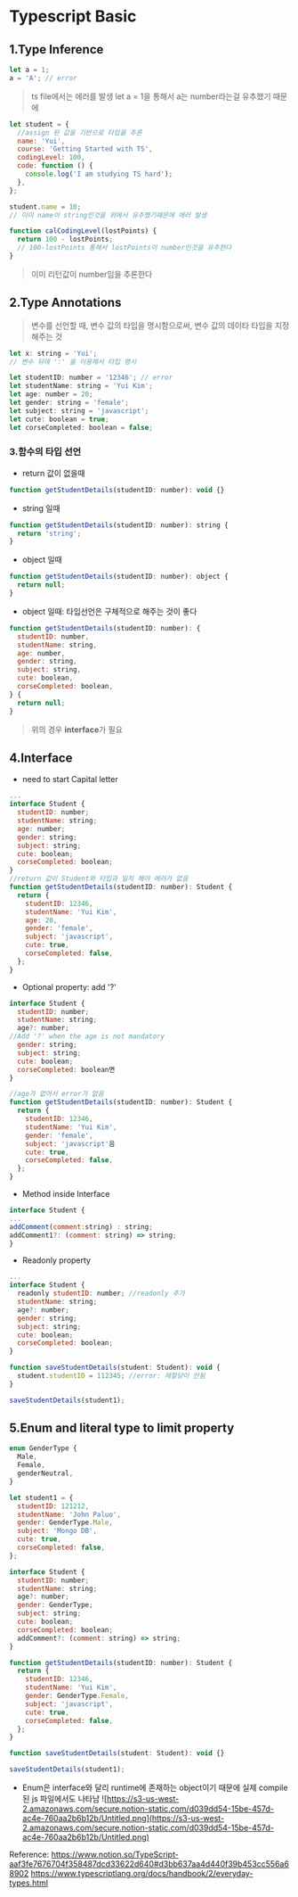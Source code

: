 # Typescript Basic

## 1.Type Inference

```js
let a = 1;
a = 'A'; // error
```

> ts file에서는 에러를 발생
> let a = 1을 통해서 a는 number라는걸 유추했기 때문에

```js
let student = {
  //assign 된 값을 기반으로 타입을 추론
  name: 'Yui',
  course: 'Getting Started with TS',
  codingLevel: 100,
  code: function () {
    console.log('I am studying TS hard');
  },
};

student.name = 10;
// 이미 name이 string인것을 위에서 유추했기때문에 에러 발생

function calCodingLevel(lostPoints) {
  return 100 - lostPoints;
  // 100-lostPoints 통해서 lostPoints이 number인것을 유추한다
}
```

> 이미 리턴값이 number임을 추론한다

## 2.Type Annotations

> 변수를 선언할 때, 변수 값의 타입을 명시함으로써, 변수 값의 데이타 타입을 지정해주는 것

```js
let x: string = 'Yui';
// 변수 뒤에 ':' 을 이용해서 타입 명시
```

```js
let studentID: number = '12346'; // error
let studentName: string = 'Yui Kim';
let age: number = 20;
let gender: string = 'female';
let subject: string = 'javascript';
let cute: boolean = true;
let corseCompleted: boolean = false;
```

### 3.함수의 타입 선언

- return 값이 없을때

```js
function getStudentDetails(studentID: number): void {}
```

- string 일때

```js
function getStudentDetails(studentID: number): string {
  return 'string';
}
```

- object 일때

```js
function getStudentDetails(studentID: number): object {
  return null;
}
```

- object 일때: 타입선언은 구체적으로 해주는 것이 좋다

```js
function getStudentDetails(studentID: number): {
  studentID: number,
  studentName: string,
  age: number,
  gender: string,
  subject: string,
  cute: boolean,
  corseCompleted: boolean,
} {
  return null;
}
```

> 위의 경우 **interface**가 필요

## 4.Interface

- need to start Capital letter

```js
...
interface Student {
  studentID: number;
  studentName: string;
  age: number;
  gender: string;
  subject: string;
  cute: boolean;
  corseCompleted: boolean;
}
//return 값이 Student와 타입과 일치 해야 에러가 없음
function getStudentDetails(studentID: number): Student {
  return {
    studentID: 12346,
    studentName: 'Yui Kim',
    age: 20,
    gender: 'female',
    subject: 'javascript',
    cute: true,
    corseCompleted: false,
  };
}
```

- Optional property: add '?'

```js
interface Student {
  studentID: number;
  studentName: string;
  age?: number;
//Add '?' when the age is not mandatory
  gender: string;
  subject: string;
  cute: boolean;
  corseCompleted: boolean면
}

//age가 없어서 error가 없음
function getStudentDetails(studentID: number): Student {
  return {
    studentID: 12346,
    studentName: 'Yui Kim',
    gender: 'female',
    subject: 'javascript'음
    cute: true,
    corseCompleted: false,
  };
}
```

- Method inside Interface

```js
interface Student {
...
addComment(comment:string) : string;
addComment1?: (comment: string) => string;
}
```

- Readonly property

```js
...
interface Student {
  readonly studentID: number; //readonly 추가
  studentName: string;
  age?: number;
  gender: string;
  subject: string;
  cute: boolean;
  corseCompleted: boolean;
}

function saveStudentDetails(student: Student): void {
  student.studentID = 112345; //error: 재할당이 안됨
}

saveStudentDetails(student1);
```

## 5.Enum and literal type to limit property

```js
enum GenderType {
  Male,
  Female,
  genderNeutral,
}

let student1 = {
  studentID: 121212,
  studentName: 'John Paluo',
  gender: GenderType.Male,
  subject: 'Mongo DB',
  cute: true,
  corseCompleted: false,
};

interface Student {
  studentID: number;
  studentName: string;
  age?: number;
  gender: GenderType;
  subject: string;
  cute: boolean;
  corseCompleted: boolean;
  addComment?: (comment: string) => string;
}

function getStudentDetails(studentID: number): Student {
  return {
    studentID: 12346,
    studentName: 'Yui Kim',
    gender: GenderType.Female,
    subject: 'javascript',
    cute: true,
    corseCompleted: false,
  };
}

function saveStudentDetails(student: Student): void {}

saveStudentDetails(student1);
```

- Enum은 interface와 달리 runtime에 존재하는 object이기 때문에 실제 compile된 js 파일에서도 나타남
  ![https://s3-us-west-2.amazonaws.com/secure.notion-static.com/d039dd54-15be-457d-ac4e-760aa2b6b12b/Untitled.png](https://s3-us-west-2.amazonaws.com/secure.notion-static.com/d039dd54-15be-457d-ac4e-760aa2b6b12b/Untitled.png)

Reference: https://www.notion.so/TypeScript-aaf3fe7676704f358487dcd33622d640#d3bb637aa4d440f39b453cc556a68902
https://www.typescriptlang.org/docs/handbook/2/everyday-types.html
